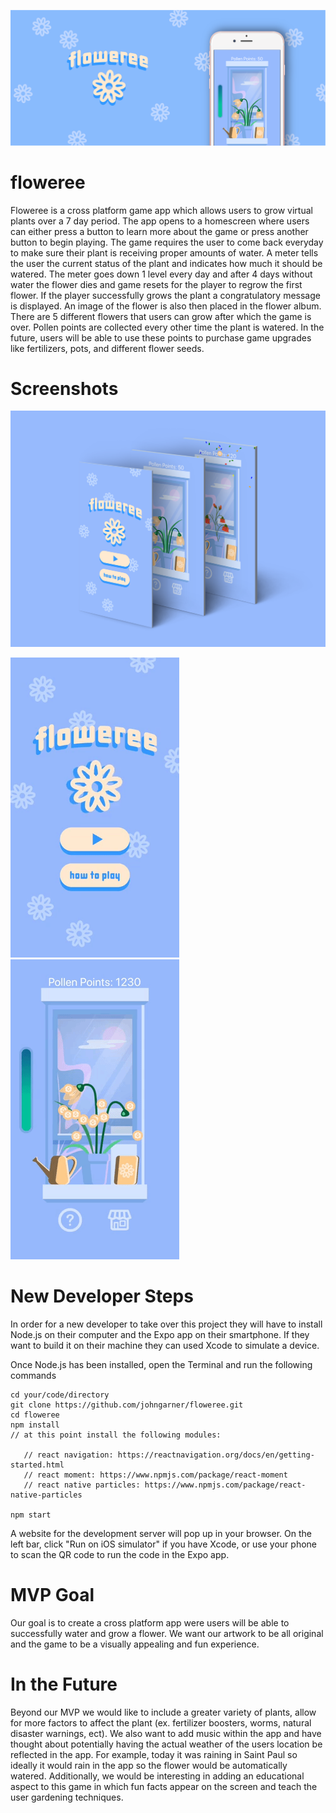 <p align="center">
	<img src="readme-img/floweree-banner.png">
</p>

# floweree

Floweree is a cross platform game app which allows users to grow virtual plants over a 7 day period. The app opens to a homescreen where users can either press a button to learn more about the game or press another button to begin playing. The game requires the user to come back everyday to make sure their plant is receiving proper amounts of water. A meter tells the user the current status of the plant and indicates how much it should be watered. The meter goes down 1 level every day and after 4 days without water the flower dies and game resets for the player to regrow the first flower. If the player successfully grows the plant a congratulatory message is displayed. An image of the flower is also then placed in the flower album. There are 5 different flowers that users can grow after which the game is over. Pollen points are collected every other time the plant is watered. In the future, users will be able to use these points to purchase game upgrades like fertilizers, pots, and different flower seeds.

# Screenshots

<p align="center">
	<img src="readme-img/floweree-screens-mockup.png">
</p>

![](readme-img/gifs/floweree-intro.gif)   ![](readme-img/gifs/first-flower.gif)

# New Developer Steps

In order for a new developer to take over this project they will have to install Node.js on their computer and the Expo app on their smartphone. If they want to build it on their machine they can used Xcode to simulate a device. 

Once Node.js has been installed, open the Terminal and run the following commands

```
cd your/code/directory
git clone https://github.com/johngarner/floweree.git
cd floweree
npm install
// at this point install the following modules:

   // react navigation: https://reactnavigation.org/docs/en/getting-started.html
   // react moment: https://www.npmjs.com/package/react-moment
   // react native particles: https://www.npmjs.com/package/react-native-particles

npm start
```

A website for the development server will pop up in your browser. On the left bar, click "Run on iOS simulator" if you have Xcode, or use your phone to scan the QR code to run the code in the Expo app.

# MVP Goal 

Our goal is to create a cross platform app were users will be able to successfully water and grow a flower. We want our artwork to be all original and the game to be a visually appealing and fun experience. 

# In the Future

Beyond our MVP we would like to include a greater variety of plants, allow for more factors to affect the plant (ex. fertilizer boosters, worms, natural disaster warnings, ect). We also want to add music within the app and have thought about potentially having the actual weather of the users location be reflected in the app. For example, today it was raining in Saint Paul so ideally it would rain in the app so the flower would be automatically watered. Additionally, we would be interesting in adding an educational aspect to this game in which fun facts appear on the screen and teach the user gardening techniques. 



